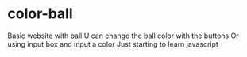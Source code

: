 # color-ball
Basic website with ball 
U can change the ball color with the buttons
Or using input box and input a color
Just starting to learn javascript
